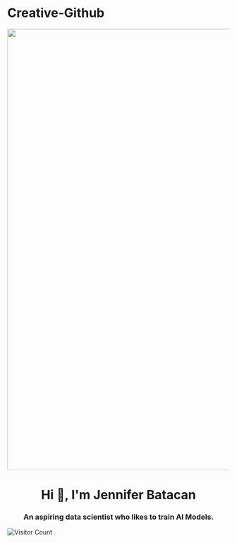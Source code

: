 # Creative-Github

<p align="center">
  <img src="https://images.unsplash.com/photo-1586920740099-f3ceb65bc51e?fm=jpg&q=60&w=3000&ixlib=rb-4.1.0&ixid=M3wxMjA3fDB8MHxzZWFyY2h8MTF8fGFyZHVpbm98ZW58MHx8MHx8fDA%3D" width=1000; height= 1000" style="display:block; margin:auto;">
</p>

<h1 align="center">Hi 👋, I'm Jennifer Batacan</h1>
<h3 align="center">An aspiring data scientist who likes to train AI Models.</h3>


![Visitor Count](https://komarev.com/ghpvc/?username=swift27-29&style=flat-square&color=green)
